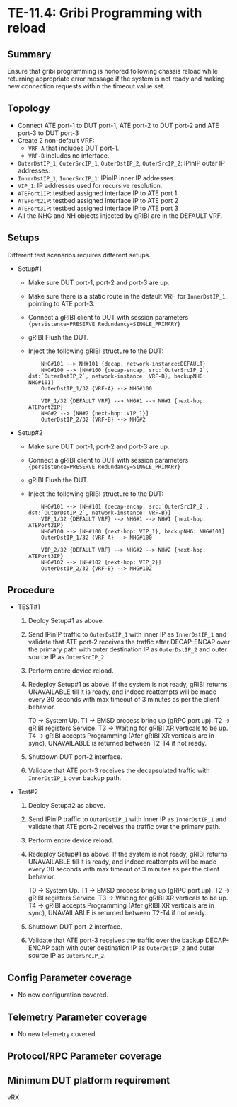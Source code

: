 # TE-11.4: Gribi Programming with reload

## Summary

Ensure that gribi programming is honored following chassis reload while returning appropriate error message if the system is not ready and making new connection requests within the timeout value set. 

## Topology

*   Connect ATE port-1 to DUT port-1, ATE port-2 to DUT port-2 and ATE port-3 to
        DUT port-3
*   Create 2 non-default VRF:
    *   `VRF-A` that includes DUT port-1.
    *   `VRF-B` includes no interface.
*   `OuterDstIP_1`, `OuterSrcIP_1`, `OuterDstIP_2`, `OuterSrcIP_2`: IPinIP outer
    IP addresses.
*   `InnerDstIP_1`, `InnerSrcIP_1`: IPinIP inner IP addresses.
*   `VIP_1`: IP addresses used for recursive resolution.
*   `ATEPort1IP`: testbed assigned interface IP to ATE port 1
*   `ATEPort2IP`: testbed assigned interface IP to ATE port 2
*   `ATEPort3IP`: testbed assigned interface IP to ATE port 3
*   All the NHG and NH objects injected by gRIBI are in the DEFAULT VRF.

## Setups

Different test scenarios requires different setups.

*   Setup#1

    *   Make sure DUT port-1, port-2 and port-3 are up.
    *   Make sure there is a static route in the default VRF for `InnerDstIP_1`,
        pointing to ATE port-3.
    *   Connect a gRIBI client to DUT with session parameters
        `{persistence=PRESERVE Redundancy=SINGLE_PRIMARY}`
    *   gRIBI Flush the DUT.
    *   Inject the following gRIBI structure to the DUT:

        ```text
            NHG#101 --> NH#101 {decap, network-instance:DEFAULT}
            NHG#100 --> [NH#100 {decap-encap, src:`OuterSrcIP_2`, dst:`OuterDstIP_2`, network-instance: VRF-B}, backupNHG: NHG#101]
            OuterDstIP_1/32 {VRF-A} --> NHG#100

            VIP_1/32 {DEFAULT VRF} --> NHG#1 --> NH#1 {next-hop: ATEPort2IP}
            NHG#2 --> [NH#2 {next-hop: VIP_1}]
            OuterDstIP_2/32 {VRF-B} --> NHG#2
        ```

*   Setup#2

    *   Make sure DUT port-1, port-2 and port-3 are up.
    *   Connect a gRIBI client to DUT with session parameters
        `{persistence=PRESERVE Redundancy=SINGLE_PRIMARY}`
    *   gRIBI Flush the DUT.
    *   Inject the following gRIBI structure to the DUT:

        ```text
            NHG#101 --> [NH#101 {decap-encap, src:`OuterSrcIP_2`, dst:`OuterDstIP_2`, network-instance: VRF-B}]
            VIP_1/32 {DEFAULT VRF} --> NHG#1 --> NH#1 {next-hop: ATEPort2IP}
            NHG#100 --> [NH#100 {next-hop: VIP_1}, backupNHG: NHG#101] 
            OuterDstIP_1/32 {VRF-A} --> NHG#100
            
            VIP_2/32 {DEFAULT VRF} --> NHG#2 --> NH#2 {next-hop: ATEPort3IP}
            NHG#102 --> [NH#102 {next-hop: VIP_2}]
            OuterDstIP_2/32 {VRF-B} --> NHG#102
        ```

## Procedure

*   TEST#1 

    1.  Deploy Setup#1 as above.

    2.  Send IPinIP traffic to `OuterDstIP_1` with inner IP as `InnerDstIP_1` and validate that ATE port-2 receives the traffic after DECAP-ENCAP over the primary path with outer destination IP as `OuterDstIP_2` and outer source IP as `OuterSrcIP_2`.
    
    3.  Perform entire device reload.

    4.  Redeploy Setup#1 as above. If the system is not ready, gRIBI returns UNAVAILABLE till it is ready, and indeed reattempts will be made every 30 seconds with max timeout of 3 minutes as per the client behavior.
        
        T0 -> System Up.
        T1 -> EMSD process bring up (gRPC port up).
        T2 -> gRIBI registers Service.
        T3 -> Waiting for gRIBI XR verticals to be up.
        T4 -> gRIBI accepts Programming (Afer gRIBI XR verticals are in sync), UNAVAILABLE is returned between T2-T4 if not ready.

    5.  Shutdown DUT port-2 interface.
    
    6.  Validate that ATE port-3 receives the decapsulated traffic with `InnerDstIP_1` over backup path.

*   Test#2

    1.  Deploy Setup#2 as above.

    2.  Send IPinIP traffic to `OuterDstIP_1` with inner IP as `InnerDstIP_1` and validate that ATE port-2 receives the traffic over the primary path.
    
    3.  Perform entire device reload.

    4.  Redeploy Setup#1 as above. If the system is not ready, gRIBI returns UNAVAILABLE till it is ready, and indeed reattempts will be made every 30 seconds with max timeout of 3 minutes as per the client behavior.
        
        T0 -> System Up.
        T1 -> EMSD process bring up (gRPC port up).
        T2 -> gRIBI registers Service.
        T3 -> Waiting for gRIBI XR verticals to be up.
        T4 -> gRIBI accepts Programming (Afer gRIBI XR verticals are in sync), UNAVAILABLE is returned between T2-T4 if not ready.

    5.  Shutdown DUT port-2 interface.
    
    6.  Validate that ATE port-3 receives the traffic over the backup DECAP-ENCAP path with outer destination IP as `OuterDstIP_2` and outer source IP as `OuterSrcIP_2`.

## Config Parameter coverage

*   No new configuration covered.

## Telemetry Parameter coverage

*   No new telemetry covered.

## Protocol/RPC Parameter coverage

## Minimum DUT platform requirement

vRX
